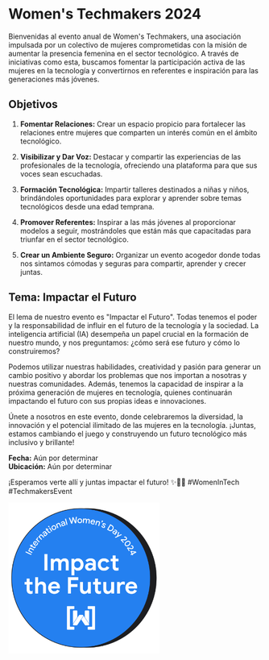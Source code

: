 # Women's Techmakers 2024

Bienvenidas al evento anual de Women's Techmakers, una asociación impulsada por un colectivo de mujeres comprometidas con la misión de aumentar la presencia femenina en el sector tecnológico. A través de iniciativas como esta, buscamos fomentar la participación activa de las mujeres en la tecnología y convertirnos en referentes e inspiración para las generaciones más jóvenes.

## Objetivos

1. **Fomentar Relaciones:** Crear un espacio propicio para fortalecer las relaciones entre mujeres que comparten un interés común en el ámbito tecnológico.

2. **Visibilizar y Dar Voz:** Destacar y compartir las experiencias de las profesionales de la tecnología, ofreciendo una plataforma para que sus voces sean escuchadas.

3. **Formación Tecnológica:** Impartir talleres destinados a niñas y niños, brindándoles oportunidades para explorar y aprender sobre temas tecnológicos desde una edad temprana.

4. **Promover Referentes:** Inspirar a las más jóvenes al proporcionar modelos a seguir, mostrándoles que están más que capacitadas para triunfar en el sector tecnológico.

5. **Crear un Ambiente Seguro:** Organizar un evento acogedor donde todas nos sintamos cómodas y seguras para compartir, aprender y crecer juntas.

## Tema: Impactar el Futuro

El lema de nuestro evento es "Impactar el Futuro". Todas tenemos el poder y la responsabilidad de influir en el futuro de la tecnología y la sociedad. La inteligencia artificial (IA) desempeña un papel crucial en la formación de nuestro mundo, y nos preguntamos: ¿cómo será ese futuro y cómo lo construiremos?

Podemos utilizar nuestras habilidades, creatividad y pasión para generar un cambio positivo y abordar los problemas que nos importan a nosotras y nuestras comunidades. Además, tenemos la capacidad de inspirar a la próxima generación de mujeres en tecnología, quienes continuarán impactando el futuro con sus propias ideas e innovaciones.

Únete a nosotros en este evento, donde celebraremos la diversidad, la innovación y el potencial ilimitado de las mujeres en la tecnología. ¡Juntas, estamos cambiando el juego y construyendo un futuro tecnológico más inclusivo y brillante!

**Fecha:** Aún por determinar  
**Ubicación:** Aún por determinar  

¡Esperamos verte allí y juntas impactar el futuro! ✨👩‍💻 #WomenInTech #TechmakersEvent

<img src="./src/images/impact-the-future.png" alt="Women's Techmakers Logo" width="300"/>
